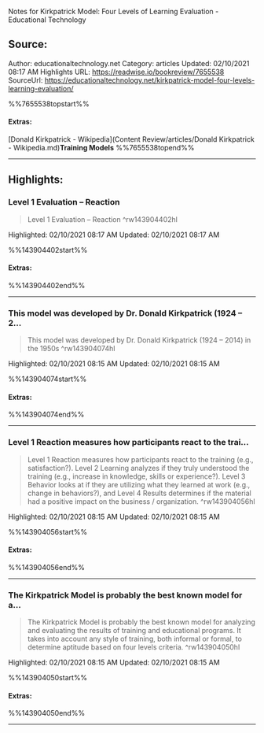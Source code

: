 Notes for Kirkpatrick Model: Four Levels of Learning Evaluation - Educational Technology

## Source:
Author: educationaltechnology.net
Category: articles
Updated: 02/10/2021 08:17 AM
Highlights URL: https://readwise.io/bookreview/7655538
SourceUrl: https://educationaltechnology.net/kirkpatrick-model-four-levels-learning-evaluation/

%%7655538topstart%%
#### Extras:
[Donald Kirkpatrick - Wikipedia](Content Review/articles/Donald Kirkpatrick - Wikipedia.md)**Training Models**
%%7655538topend%%


 
-----
 ## Highlights:

### Level 1 Evaluation – Reaction
>Level 1 Evaluation – Reaction ^rw143904402hl


Highlighted: 02/10/2021 08:17 AM
Updated: 02/10/2021 08:17 AM

%%143904402start%%
#### Extras:

%%143904402end%%



------

### This model was developed by Dr. Donald Kirkpatrick (1924 – 2...
>This model was developed by Dr. Donald Kirkpatrick (1924 – 2014) in the 1950s ^rw143904074hl


Highlighted: 02/10/2021 08:15 AM
Updated: 02/10/2021 08:15 AM

%%143904074start%%
#### Extras:

%%143904074end%%



------

### Level 1 Reaction measures how participants react to the trai...
>Level 1 Reaction measures how participants react to the training (e.g., satisfaction?). Level 2 Learning analyzes if they truly understood the training (e.g., increase in knowledge, skills or experience?). Level 3 Behavior looks at if they are utilizing what they learned at work (e.g., change in behaviors?), and Level 4 Results determines if the material had a positive impact on the business / organization. ^rw143904056hl


Highlighted: 02/10/2021 08:15 AM
Updated: 02/10/2021 08:15 AM

%%143904056start%%
#### Extras:

%%143904056end%%



------

### The Kirkpatrick Model is probably the best known model for a...
>The Kirkpatrick Model is probably the best known model for analyzing and evaluating the results of training and educational programs. It takes into account any style of training, both informal or formal, to determine aptitude based on four levels criteria. ^rw143904050hl


Highlighted: 02/10/2021 08:15 AM
Updated: 02/10/2021 08:15 AM

%%143904050start%%
#### Extras:

%%143904050end%%



------


